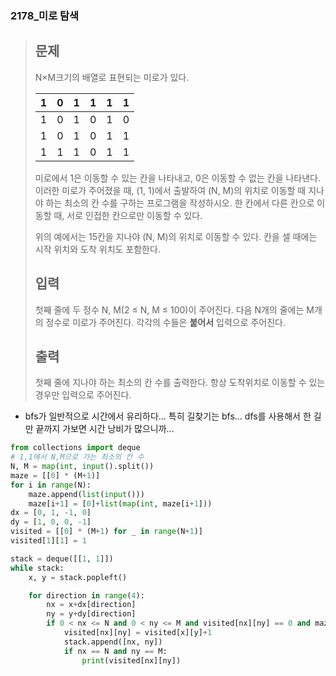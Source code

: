 ### 2178_미로 탐색

> ## 문제
>
> N×M크기의 배열로 표현되는 미로가 있다.
>
> | 1    | 0    | 1    | 1    | 1    | 1    |
> | ---- | ---- | ---- | ---- | ---- | ---- |
> | 1    | 0    | 1    | 0    | 1    | 0    |
> | 1    | 0    | 1    | 0    | 1    | 1    |
> | 1    | 1    | 1    | 0    | 1    | 1    |
>
> 미로에서 1은 이동할 수 있는 칸을 나타내고, 0은 이동할 수 없는 칸을 나타낸다. 이러한 미로가 주어졌을 때, (1, 1)에서 출발하여 (N, M)의 위치로 이동할 때 지나야 하는 최소의 칸 수를 구하는 프로그램을 작성하시오. 한 칸에서 다른 칸으로 이동할 때, 서로 인접한 칸으로만 이동할 수 있다.
>
> 위의 예에서는 15칸을 지나야 (N, M)의 위치로 이동할 수 있다. 칸을 셀 때에는 시작 위치와 도착 위치도 포함한다.
>
> ## 입력
>
> 첫째 줄에 두 정수 N, M(2 ≤ N, M ≤ 100)이 주어진다. 다음 N개의 줄에는 M개의 정수로 미로가 주어진다. 각각의 수들은 **붙어서** 입력으로 주어진다.
>
> ## 출력
>
> 첫째 줄에 지나야 하는 최소의 칸 수를 출력한다. 항상 도착위치로 이동할 수 있는 경우만 입력으로 주어진다.





- bfs가 일반적으로 시간에서 유리하다... 특히 길찾기는 bfs... dfs를 사용해서 한 길만 끝까지 가보면 시간 낭비가 많으니까...

```python
from collections import deque
# 1,1에서 N,M으로 가는 최소의 칸 수
N, M = map(int, input().split())
maze = [[0] * (M+1)]
for i in range(N):
    maze.append(list(input()))
    maze[i+1] = [0]+list(map(int, maze[i+1]))
dx = [0, 1, -1, 0]
dy = [1, 0, 0, -1]
visited = [[0] * (M+1) for _ in range(N+1)]
visited[1][1] = 1

stack = deque([[1, 1]])
while stack:
    x, y = stack.popleft()

    for direction in range(4):
        nx = x+dx[direction]
        ny = y+dy[direction]
        if 0 < nx <= N and 0 < ny <= M and visited[nx][ny] == 0 and maze[nx][ny] == 1:
            visited[nx][ny] = visited[x][y]+1
            stack.append([nx, ny])
            if nx == N and ny == M:
                print(visited[nx][ny])
```

